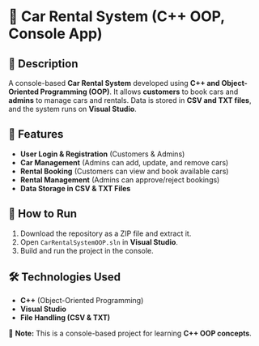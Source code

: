 # 🚗 Car Rental System (C++ OOP, Console App)

## 📌 Description
A console-based **Car Rental System** developed using **C++ and Object-Oriented Programming (OOP)**. It allows **customers** to book cars and **admins** to manage cars and rentals. Data is stored in **CSV and TXT files**, and the system runs on **Visual Studio**.

## 🔹 Features
- **User Login & Registration** (Customers & Admins)
- **Car Management** (Admins can add, update, and remove cars)
- **Rental Booking** (Customers can view and book available cars)
- **Rental Management** (Admins can approve/reject bookings)
- **Data Storage in CSV & TXT Files**

## 🚀 How to Run
1. Download the repository as a ZIP file and extract it.
2. Open `CarRentalSystemOOP.sln` in **Visual Studio**.
3. Build and run the project in the console.

## 🛠 Technologies Used
- **C++** (Object-Oriented Programming)
- **Visual Studio**
- **File Handling (CSV & TXT)**

📌 **Note:** This is a console-based project for learning **C++ OOP concepts**.

